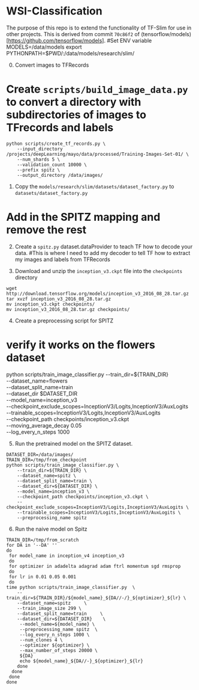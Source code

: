 # WSI-Classification

The purpose of this repo is to extend the functionality of TF-Slim for use in other projects.
This is derived from  commit `70c86f2` of (tensorflow/models)[https://github.com/tensorflow/models].
#Set ENV variable
MODELS=/data/models
export PYTHONPATH=$PWD/:/data/models/research/slim/

0. Convert images to TFRecords
# Create `scripts/build_image_data.py` to convert a directory with subdirectories of images to TFrecords and labels
```
python scripts/create_tf_records.py \
    --input_directory /projects/deepLearning/mayo/data/processed/Training-Images-Set-01/ \
    --num_shards 5 \
    --validation_count 10000 \
    --prefix spitz \
    --output_directory /data/images/
```


1. Copy the `models/research/slim/datasets/dataset_factory.py` to `datasets/dataset_factory.py`
# Add in the SPITZ mapping and remove the rest

2. Create a `spitz.py` dataset.dataProvider to teach TF how to decode your data.
#This is where I need to add my decoder to tell TF how to extract my images and labels from TFRecords


3. Download and unzip the `inception_v3.ckpt` file into the `checkpoints` directory
```
wget http://download.tensorflow.org/models/inception_v3_2016_08_28.tar.gz
tar xvzf inception_v3_2016_08_28.tar.gz
mv inception_v3.ckpt checkpoints/
mv inception_v3_2016_08_28.tar.gz checkpoints/
```

4. Create a preprocessing script for SPITZ


# verify it works on the flowers dataset
 python scripts/train_image_classifier.py
 	--train_dir=${TRAIN_DIR} \
 	--dataset_name=flowers    \
 	--dataset_split_name=train \
 	--dataset_dir $DATASET_DIR \
 	--model_name=inception_v3  \
 	--checkpoint_exclude_scopes=InceptionV3/Logits,InceptionV3/AuxLogits \
 	--trainable_scopes=InceptionV3/Logits,InceptionV3/AuxLogits \
 	--checkpoint_path checkpoints/inception_v3.ckpt \
 	--moving_average_decay 0.05 \
 	--log_every_n_steps 1000



5. Run the pretrained model on the SPITZ dataset.
```
DATASET_DIR=/data/images/
TRAIN_DIR=/tmp/from_checkpoint
python scripts/train_image_classifier.py \
    --train_dir=${TRAIN_DIR} \
    --dataset_name=spitz \
    --dataset_split_name=train \
    --dataset_dir=${DATASET_DIR} \
    --model_name=inception_v3 \
    --checkpoint_path checkpoints/inception_v3.ckpt \
    --checkpoint_exclude_scopes=InceptionV3/Logits,InceptionV3/AuxLogits \
    --trainable_scopes=InceptionV3/Logits,InceptionV3/AuxLogits \
    --preprocessing_name spitz 
```

6. Run the naive model on Spitz
```
TRAIN_DIR=/tmp/from_scratch
for DA in '--DA' ''
do
 for model_name in inception_v4 inception_v3
 do
 for optimizer in adadelta adagrad adam ftrl momentum sgd rmsprop
 do
 for lr in 0.01 0.05 0.001
 do
time python scripts/train_image_classifier.py  \
    --train_dir=${TRAIN_DIR}/${model_name}_${DA//-/}_${optimizer}_${lr} \
    --dataset_name=spitz     \
    --train_image_size 299 \
    --dataset_split_name=train     \
    --dataset_dir=${DATASET_DIR}    \
     --model_name=${model_name} \
     --preprocessing_name spitz  \
     --log_every_n_steps 1000 \
     --num_clones 4 \
     --optimizer ${optimizer} \
     --max_number_of_steps 20000 \
     ${DA}
     echo ${model_name}_${DA//-}_${optimizer}_${lr}
    done
  done
 done
done
```